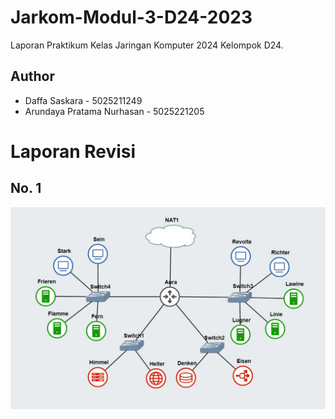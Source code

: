 # Jarkom-Modul-3-D24-2023
Laporan Praktikum Kelas Jaringan Komputer 2024
Kelompok D24.

## Author
<ul>
  <li>Daffa Saskara - 5025211249</li>
  <li>Arundaya Pratama Nurhasan - 5025221205</li>
</ul>

# Laporan Revisi
## No. 1
<img src="assets/konfig.jpg" alt="">

